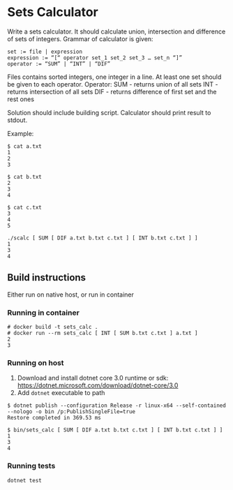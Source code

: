 # Sets Calculator

Write a sets calculator. It should calculate union, intersection and difference of sets of integers. Grammar of calculator is given:

    set := file | expression
    expression := “[“ operator set_1 set_2 set_3 … set_n “]”
    operator := “SUM” | “INT” | “DIF”

Files contains sorted integers, one integer in a line. At least one set should be given to each operator. Operator:
SUM - returns union of all sets
INT - returns intersection of all sets
DIF - returns difference of first set and the rest ones

Solution should include building script. Calculator should print result to stdout.

Example:

    $ cat a.txt
    1
    2
    3

    $ cat b.txt
    2
    3
    4

    $ cat c.txt
    3
    4
    5

    ./scalc [ SUM [ DIF a.txt b.txt c.txt ] [ INT b.txt c.txt ] ]
    1
    3
    4

## Build instructions

Either run on native host, or run in container

### Running in container

    # docker build -t sets_calc .
    # docker run --rm sets_calc [ INT [ SUM b.txt c.txt ] a.txt ]
    2
    3

### Running on host

1. Download and install dotnet core 3.0 runtime or sdk: https://dotnet.microsoft.com/download/dotnet-core/3.0
2. Add `dotnet` executable to path

```shell
$ dotnet publish --configuration Release -r linux-x64 --self-contained --nologo -o bin /p:PublishSingleFile=true
Restore completed in 369.53 ms

$ bin/sets_calc [ SUM [ DIF a.txt b.txt c.txt ] [ INT b.txt c.txt ] ]
1
3
4
```

### Running tests

    dotnet test
